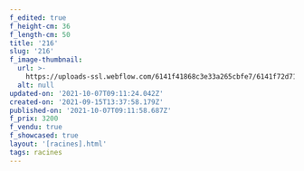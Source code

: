 ```yaml
---
f_edited: true
f_height-cm: 36
f_length-cm: 50
title: '216'
slug: '216'
f_image-thumbnail:
  url: >-
    https://uploads-ssl.webflow.com/6141f41868c3e33a265cbfe7/6141f72d718372295456276f_216-yo.jpg
  alt: null
updated-on: '2021-10-07T09:11:24.042Z'
created-on: '2021-09-15T13:37:58.179Z'
published-on: '2021-10-07T09:11:58.687Z'
f_prix: 3200
f_vendu: true
f_showcased: true
layout: '[racines].html'
tags: racines
---
```



